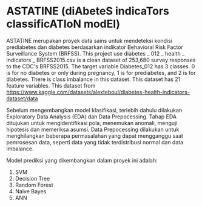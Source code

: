# ASTATINE (diAbeteS indicaTors classificATIoN modEl)

ASTATINE merupakan proyek data sains untuk mendeteksi kondisi prediabetes dan diabetes berdasarkan indikator Behavioral Risk Factor Surveillance System (BRFSS). This project use diabetes _ 012 _ health _ indicators _ BRFSS2015.csv is a clean dataset of 253,680 survey responses to the CDC's BRFSS2015. The target variable Diabetes_012 has 3 classes. 0 is for no diabetes or only during pregnancy, 1 is for prediabetes, and 2 is for diabetes. There is class imbalance in this dataset. This dataset has 21 feature variables. This dataset from https://www.kaggle.com/datasets/alexteboul/diabetes-health-indicators-dataset/data

Sebelum mengembangkan model klasifikasi, terlebih dahulu dilakukan Exploratory Data Analysis (EDA) dan Data Prepocessing. Tahap EDA ditujukan untuk mengidentifikasi pola, menemukan anomali, menguji hipotesis dan memeriksa asumsi. Data Prepocessing dilakukan untuk menghilangkan beberapa permasalahan yang dapat mengganggu saat pemrosesan data, seperti data yang tidak terdistribusi normal dan data imbalance.

Model prediksi yang dikembangkan dalam proyek ini adalah:
1. SVM
2. Decision Tree
3. Random Forest
4. Naive Bayes
5. ANN
